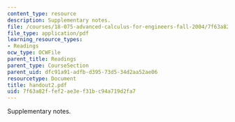 ```yaml
---
content_type: resource
description: Supplementary notes.
file: /courses/18-075-advanced-calculus-for-engineers-fall-2004/7f63a82ffef2ae3ef31bc94a719d2fa7_handout2.pdf
file_type: application/pdf
learning_resource_types:
- Readings
ocw_type: OCWFile
parent_title: Readings
parent_type: CourseSection
parent_uid: dfc91a91-adfb-d395-73d5-34d2aa52ae06
resourcetype: Document
title: handout2.pdf
uid: 7f63a82f-fef2-ae3e-f31b-c94a719d2fa7
---
```

Supplementary notes.

